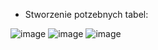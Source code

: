 * Stworzenie potzebnych tabel:

![image](https://user-images.githubusercontent.com/91785152/229109966-b40e5f70-0bf1-46a1-b68c-1b28299bd228.png)
![image](https://user-images.githubusercontent.com/91785152/229110012-61c2c434-eda6-42a3-a506-af2a3e0ba8ec.png)
![image](https://user-images.githubusercontent.com/91785152/229110056-72933a18-199b-43e4-8d30-5423ea53e486.png)

